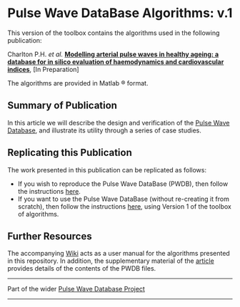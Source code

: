 # Pulse Wave DataBase Algorithms: v.1

This version of the toolbox contains the algorithms used in the following publication:

Charlton P.H. *et al.* [**Modelling arterial pulse waves in healthy ageing: a database for in silico evaluation of haemodynamics and cardiovascular indices**](https://peterhcharlton.github.io/pwdb/pwdb_article.html), [In Preparation]

The algorithms are provided in Matlab &reg; format.

## Summary of Publication

In this article we will describe the design and verification of the [Pulse Wave Database](https://peterhcharlton.github.io/pwdb/pwdb.html), and illustrate its utility through a series of case studies.

## Replicating this Publication

The work presented in this publication can be replicated as follows:

*   If you wish to reproduce the Pulse Wave DataBase (PWDB), then follow the instructions [here](https://github.com/peterhcharlton/pwdb/wiki/Reproducing-the-Pulse-Wave-Database).
*   If you want to use the Pulse Wave DataBase (without re-creating it from scratch), then follow the instructions [here](https://github.com/peterhcharlton/pwdb/wiki/Reproducing-the-Analysis), using Version 1 of the toolbox of algorithms.

## Further Resources

The accompanying [Wiki](https://github.com/peterhcharlton/pwdb/wiki) acts as a user manual for the algorithms presented in this repository. In addition, the supplementary material of the [article](https://peterhcharlton.github.io/pwdb/pwdb_article.html) provides details of the contents of the PWDB files.

***
Part of the wider [Pulse Wave Database Project](https://peterhcharlton.github.io/pwdb/index.html)
***
